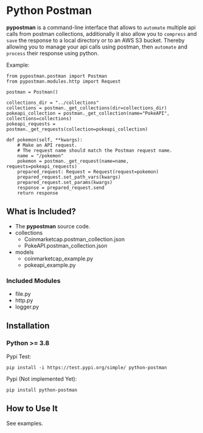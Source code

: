 # Python Postman

**pypostman** is a command-line interface that allows to `automate` multiple api calls from postman collections, additionally it also allow you to `compress` and `save` the response to a local directory or to an AWS S3 bucket.
Thereby allowing you to manage your api calls using postman, then `automate` and `process` their response using python.

Example:

```
from pypostman.postman import Postman
from pypostman.modules.http import Request

postman = Postman()

collections_dir = "../collections"
collections = postman._get_collections(dir=collections_dir)
pokeapi_collection = postman._get_collection(name="PokeAPI", collections=collections)
pokeapi_requests = postman._get_requests(collection=pokeapi_collection)

def pokemon(self, **kwargs):
    # Make an API request.
    # The request name should match the Postman request name.
    name = "/pokemon"
    pokemon = postman._get_request(name=name, requests=pokeapi_requests)
    prepared_request: Request = Request(request=pokemon)
    prepared_request.set_path_vars(kwargs)
    prepared_request.set_params(kwargs)
    response = prepared_request.send
    return response
```
## What is Included?

- The **pypostman** source code.
- collections
  - Coinmarketcap.postman_collection.json
  - PokeAPI.postman_collection.json
- models
  - coinmarketcap_example.py
  - pokeapi_example.py

### Included Modules
- file.py
- http.py
- logger.py

## Installation

### Python >= 3.8

Pypi Test:
  ```
  pip install -i https://test.pypi.org/simple/ python-postman
  ```
Pypi (Not implemented Yet):
  ```  
  pip install python-postman
  ```

## How to Use It

See examples.